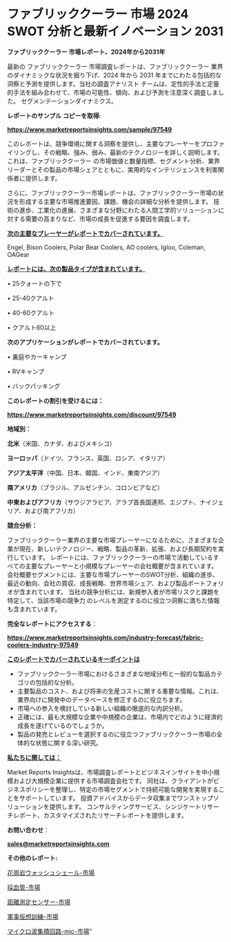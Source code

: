 # ファブリッククーラー 市場 2024 SWOT 分析と最新イノベーション 2031

<strong>ファブリッククーラー 市場レポート、2024年から2031年</strong>

最新の ファブリッククーラー 市場調査レポートは、ファブリッククーラー 業界のダイナミックな状況を掘り下げ、2024 年から 2031 年までにわたる包括的な洞察と予測を提供します。当社の調査アナリスト チームは、定性的手法と定量的手法を組み合わせて、市場の可能性、傾向、および予測を注意深く調査しました。 セグメンテーションダイナミクス。



<strong>レポートのサンプル コピーを取得:</strong> <a href=https://www.marketreportsinsights.com/sample/97549>

<strong><u>https://www.marketreportsinsights.com/sample/97549</u></strong></a>

このレポートは、競争環境に関する洞察を提供し、主要なプレーヤーをプロファイリングし、その戦略、強み、弱み、最新のテクノロジーを詳しく説明します。 これは、ファブリッククーラー の市場価値と数量指標、セグメント分析、業界リーダーとその製品の市場シェアとともに、実用的なインテリジェンスを利害関係者に提供します。

さらに、ファブリッククーラー市場レポートは、ファブリッククーラー市場の状況を形成する主要な市場推進要因、課題、機会の詳細な分析を提供します。 技術の進歩、工業化の進展、さまざまな分野にわたる人間工学的ソリューションに対する需要の高まりなど、市場の成長を促進する要因を調査します。



<strong><u>次の主要なプレーヤーがレポートでカバーされています。</u></strong>

Engel, Bison Coolers, Polar Bear Coolers, AO coolers, Igloo, Coleman, OAGear



<strong><u><b>レポートには、次の製品タイプが含まれています。</b></u></strong>

• 25クォートの下で

• 25-40クアルト

• 40-60クアルト

• クアルト60以上



<strong><b>次のアプリケーションがレポートでカバーされています。</b></strong>

• 裏庭やカーキャンプ

• RVキャンプ

• バックパッキング



<strong><b>このレポートの割引を受けるには：</b></strong><a href=https://www.marketreportsinsights.com/discount/97549>

<strong><u>https://www.marketreportsinsights.com/discount/97549</u></strong></a>



<strong>地域別：</strong>



<strong>北米</strong>（米国、カナダ、およびメキシコ）



<strong>ヨーロッパ</strong>（ドイツ、フランス、英国、ロシア、イタリア）



<strong>アジア太平洋</strong>（中国、日本、韓国、インド、東南アジア）



<strong>南アメリカ</strong>（ブラジル、アルゼンチン、コロンビアなど）



<strong>中東およびアフリカ</strong>（サウジアラビア、アラブ首長国連邦、エジプト、ナイジェリア、および南アフリカ）



<strong>競合分析：</strong>

ファブリッククーラー業界の主要な市場プレーヤーになるために、さまざまな企業が現在、新しいテクノロジー、戦略、製品の革新、拡張、および長期契約を実行しています。 レポートには、ファブリッククーラーの市場で活動しているすべての主要なプレーヤーと小規模なプレーヤーの会社概要が含まれています。 会社概要セグメントには、主要な市場プレーヤーのSWOT分析、組織の進歩、最近の動向、会社の買収、成長戦略、世界市場シェア、および製品ポートフォリオが含まれています。 当社の競争分析には、新規参入者が市場リスクと課題を特定して、当該市場の競争力 のレベルを測定するのに役立つ洞察に満ちた情報も含まれています。



<strong>完全なレポートにアクセスする</strong>：

<a href=https://www.marketreportsinsights.com/industry-forecast/fabric-coolers-industry-97549>

<strong><u>https://www.marketreportsinsights.com/industry-forecast/fabric-coolers-industry-97549</u></strong></a>



<strong><u><b>このレポートでカバーされているキーポイントは</b></u></strong>
<ul>
  <li>ファブリッククーラー市場におけるさまざまな地域分布と一般的な製品カテゴリの包括的な分析。</li>
  <li>主要製品のコスト、および将来の生産コストに関する重要な情報。これは、業界向けに開発中のデータベースを修正するのに役立ちます。</li>
  <li>市場への参入を検討している新しい組織の徹底的な内訳分析。</li>
  <li>正確には、最も大規模な企業や中規模の企業は、市場内でどのように経済的成長を遂げているのでしょうか。</li>
  <li>製品の発売とレビューを選択するのに役立つファブリッククーラー市場の全体的な状態に関する深い研究。</li>
</ul>


<strong><u><b>私たちに関しては：</b></u></strong>

Market Reports Insightsは、市場調査レポートとビジネスインサイトを中小規模および大規模企業に提供する市場調査会社です。 同社は、クライアントがビジネスポリシーを整理し、特定の市場セグメントで持続可能な開発を実現することをサポートしています。 投資アドバイスからデータ収集までワンストップソリューションを提供します。 コンサルティングサービス、シンジケートリサーチレポート、カスタマイズされたリサーチレポートを提供します。



<strong><b>お問い合わせ</b></strong>：

<a href=mailto:sales@marketreportsinsights.com>

<strong><u>sales@marketreportsinsights.com</u></strong></a>



<strong>その他のレポート:</strong>

<a href=https://www.linkedin.com/pulse/花崗岩ウォッシュシェール-市場-2023-最新の-cagr-および成長分析-2030-jyolf/>花崗岩ウォッシュシェール-市場</a>

<a href=https://www.linkedin.com/pulse/採血管-市場-2023-最新の-cagr-および成長分析-2030-data-dive-discoveries-24-analysis-bazmf/>採血管-市場</a>

<a href=https://www.linkedin.com/pulse/距離測定センサー-市場-2023-推進要因と成長機会-2030-trend-tracking-toolbox-24-analysis-r1hwf/>距離測定センサー-市場</a>

<a href=https://www.linkedin.com/pulse/軍事仮想訓練-市場-2023-年のダイナミクスとビジネストレンド-2030-ts2sf/>軍事仮想訓練-市場</a>

<a href=https://www.linkedin.com/pulse/マイクロ波集積回路-mic-市場-2023-新興市場-将来の動向と市場需要-yifjf/>マイクロ波集積回路-mic-市場</a>"
